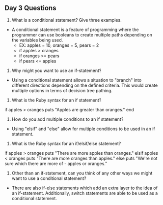 ## Day 3 Questions

1. What is a conditional statement? Give three examples.
 - A conditional statement is a feature of programming where the programmer can use booleans to create multiple paths depending on the variables being used.
   - EX:  apples = 10, oranges = 5, pears = 2
   - if apples > oranges
   - if oranges >= pears
   - if pears <= apples

1. Why might you want to use an if-statement?
 - Using a conditional statement allows a situation to "branch" into different directions depending on the defined criteria.  This would create multiple options in terms of decision tree pathing.

1. What is the Ruby syntax for an if statement?

if apples > oranges
  puts "Apples are greater than oranges."
end

1. How do you add multiple conditions to an if statement?
 - Using "elsif" and "else" allow for multiple conditions to be used in an if statement.

1. What is the Ruby syntax for an if/elsif/else statement?

if apples > oranges
  puts "There are more apples than oranges."
elsif apples < oranges
  puts "There are more oranges than apples."
else
  puts "We're not sure which there are more of -  apples or oranges."

1. Other than an if-statement, can you think of any other ways we might want to use a conditional statement?
 - There are also if-else statements which add an extra layer to the idea of an if-statement.  Additionally, switch statements are able to be used as a conditional statement.

